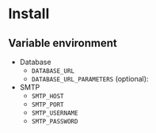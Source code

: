 ﻿# Install

## Variable environment

* Database
	* `DATABASE_URL`
	* `DATABASE_URL_PARAMETERS` (optional): 
* SMTP
	* `SMTP_HOST`
	* `SMTP_PORT`
	* `SMTP_USERNAME`
	* `SMTP_PASSWORD`

